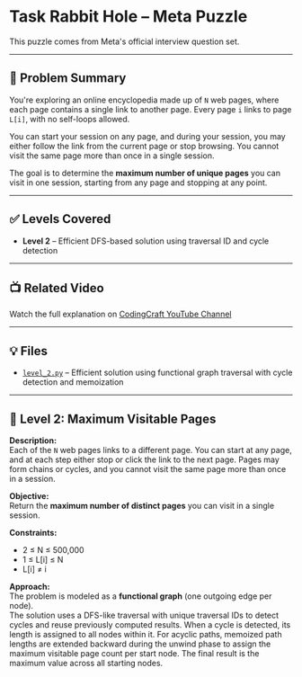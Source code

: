 # Task Rabbit Hole – Meta Puzzle

This puzzle comes from Meta's official interview question set.

---

## 📘 Problem Summary

You're exploring an online encyclopedia made up of `N` web pages, where each page contains a single link to another page. Every page `i` links to page `L[i]`, with no self-loops allowed.

You can start your session on any page, and during your session, you may either follow the link from the current page or stop browsing. You cannot visit the same page more than once in a single session.

The goal is to determine the **maximum number of unique pages** you can visit in one session, starting from any page and stopping at any point.

---

## ✅ Levels Covered

- **Level 2** – Efficient DFS-based solution using traversal ID and cycle detection

---

## 📺 Related Video

Watch the full explanation on [CodingCraft YouTube Channel](https://www.youtube.com/@CodingCraftChannel)

---

## 💡 Files

- [`level_2.py`](level_2.py) – Efficient solution using functional graph traversal with cycle detection and memoization

---

## 🧩 Level 2: Maximum Visitable Pages

**Description:**  
Each of the `N` web pages links to a different page. You can start at any page, and at each step either stop or click the link to the next page. Pages may form chains or cycles, and you cannot visit the same page more than once in a session.

**Objective:**  
Return the **maximum number of distinct pages** you can visit in a single session.

**Constraints:**
- 2 ≤ N ≤ 500,000  
- 1 ≤ L[i] ≤ N  
- L[i] ≠ i

**Approach:**  
The problem is modeled as a **functional graph** (one outgoing edge per node).  
The solution uses a DFS-like traversal with unique traversal IDs to detect cycles and reuse previously computed results. When a cycle is detected, its length is assigned to all nodes within it. For acyclic paths, memoized path lengths are extended backward during the unwind phase to assign the maximum visitable page count per start node. The final result is the maximum value across all starting nodes.
